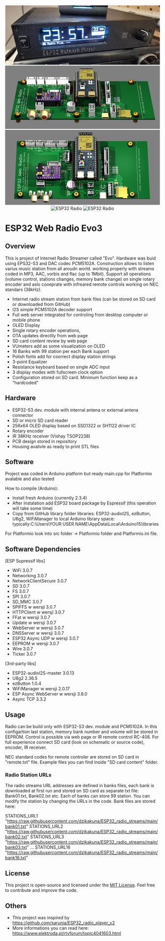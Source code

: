 <p align="center">
  <img src="Photos\WebRadio1.png" title="ESP32 Radio">  
  <img src="Photos\ESP32_PCB_vis01.png" title="ESP32 Radio PCB vis1">
  <img src="Photos\ESP32_PCB_vis02.png" title="ESP32 Radio PCB vis2">
  <img src="Photos\Display1.png" title="ESP32 Radio">
  <img src="Photos\Display2.png" title="ESP32 Radio">
</p>

# ESP32 Web Radio Evo3

## Overview

This is project of Internet Radio Streamer called "Evo". Hardware was buid using EPS32-S3 and DAC codec PCM5102A. Construction allows to listen varius music station from all aroudn world.
working properly with streams coded in MP3, AAC, vorbis and flac (up to 1Mbit). Support all operations (volume control, stations changes, memory bank change) on single rotary 
encoder and aslo cooeprate with infreared remote controls working on NEC standars (38kHz).


- Internet radio stream station from bank files (can be stored on SD card or downloaded from GitHub)
- I2S simple PCM5102A decoder support
- Full web server integrated for controling from desktop computer or mobile phone
- OLED Display
- Single rotary encoder operations, 
- OTA updates directlly from web page
- SD card content review by web page
- VUmeters add as some visualization on OLED
- 16 Banks with 99 station per each Bank support
- Polish fonts add for coorrect display station strings
- 3-point Equalizer
- Resistance keyboard based on single ADC input
- 3 display modes with fullscreen clock option
- Configuration stored on SD card. Minimum function keep as a "hardcoded"


## Hardware

- ESP32-S3 dev. module with internal antena or external antena connector
- SD or micro SD card reader
- 256x64 OLED display based on SSD1322 or SH1122 driver IC
- Rotary encoder
- IR 38KHz receiver (Vishay TSOP2238)
- PCB design stored in repository
- Housing avalivle as ready to print STL files

 
## Software

Project was coded in Arduino platform but ready main.cpp for Platformio avalable and also tested

How to compile (Arduino):
- Install fresh Arduino (currently 2.3.4)
- After instalation add ESP32 board package by Espressif (this operation will take some time)
- Copy from GitHub library folder libraries: 
  ESP32-audioI2S, ezButton, U8g2, WiFiManager to local Arduino library space:
  typically:C:\Users\YOUR USER NAME\AppData\Local\Arduino15\libraries

For Platformio look into src folder -> Platformio folder and Platformio.ini file.


## Software Dependencies

[ESP Supressif libs]
- WiFi 3.0.7 
- Networking 3.0.7 
- NetworkClientSecure 3.0.7
- SD 3.0.7 
- FS 3.0.7 
- SPI 3.0.7
- SD_MMC 3.0.7
- SPIFFS w wersji 3.0.7
- HTTPClient w wersji 3.0.7
- FFat w wersji 3.0.7
- Update w wersji 3.0.7
- WebServer w wersji 3.0.7
- DNSServer w wersji 3.0.7
- ESP32 Async UDP w wersji 3.0.7
- EEPROM w wersji 3.0.7
- Wire 3.0.7
- Ticker 3.0.7

[3rd-party libs]
- ESP32-audioI2S-master 3.0.13
- U8g2 2.36.5
- ezButton 1.0.4
- WiFiManager w wersji 2.0.17
- ESP Async WebServer w wersji 3.6.0
- Async TCP 3.3.2 

## Usage
Radio can be build only with ESP32-S3 dev. module and PCM5102A. In this configartion last station, memory bank number and volume will be stored in EEPROM. Control is possible via web page or IR remote control RC-406.
For full experience connect SD card (look on schematic or source code), encoder, IR receiver.

NEC standard codes for remote controler are stored on SD card in "remote.txt" file. Example files you can find inside "SD card content" folder.

### Radio Station URLs
The radio streams URL addresses are defined in banks files, each bank is downloaded at first run and stored on SD card as separate txt file: Bank01.txt, Bank02.txt etc.
Each of banks can store 99 station. You can modify the station by changing the URLs in the code. Bank files are stored here:

STATIONS_URL1 "https://raw.githubusercontent.com/dzikakuna/ESP32_radio_streams/main/bank01.txt"
STATIONS_URL2 "https://raw.githubusercontent.com/dzikakuna/ESP32_radio_streams/main/bank02.txt"
STATIONS_URL3 "https://raw.githubusercontent.com/dzikakuna/ESP32_radio_streams/main/bank03.txt"
...
STATIONS_URL16 "https://raw.githubusercontent.com/dzikakuna/ESP32_radio_streams/main/bank16.txt"


## License

This project is open-source and licensed under the [MIT License](https://opensource.org/licenses/MIT). Feel free to contribute and improve the code.

## Others

- This project was inspired by https://github.com/sarunia/ESP32_radio_player_v2
- More informations you can read here: https://www.elektroda.pl/rtvforum/topic4041603.html